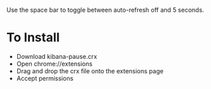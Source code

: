 Use the space bar to toggle between auto-refresh off and 5 seconds.

To Install
==========

* Download kibana-pause.crx
* Open chrome://extensions 
* Drag and drop the crx file onto the extensions page 
* Accept permissions
